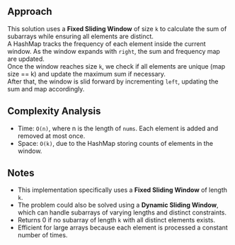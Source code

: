 ## Approach

This solution uses a **Fixed Sliding Window** of size `k` to calculate the sum of subarrays while ensuring all elements are distinct.  
A HashMap tracks the frequency of each element inside the current window. As the window expands with `right`, the sum and frequency map are updated.  
Once the window reaches size `k`, we check if all elements are unique (map size == k) and update the maximum sum if necessary.  
After that, the window is slid forward by incrementing `left`, updating the sum and map accordingly.

## Complexity Analysis

- Time: `O(n)`, where n is the length of `nums`. Each element is added and removed at most once.
- Space: `O(k)`, due to the HashMap storing counts of elements in the window.

## Notes

- This implementation specifically uses a **Fixed Sliding Window** of length `k`.
- The problem could also be solved using a **Dynamic Sliding Window**, which can handle subarrays of varying lengths and distinct constraints.
- Returns 0 if no subarray of length `k` with all distinct elements exists.
- Efficient for large arrays because each element is processed a constant number of times.  
